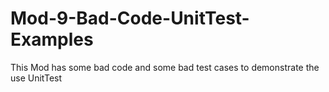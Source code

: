 # Mod-9-Bad-Code-UnitTest-Examples
This Mod has some bad code and some bad test cases to demonstrate the use UnitTest

